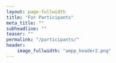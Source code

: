 ```yaml
---
layout: page-fullwidth
title: "For Participants"
meta_title: ""
subheadline: ""
teaser: ""
permalink: "/participants/"
header:
    image_fullwidth: "ampp_header2.png"
---
```

 

